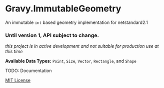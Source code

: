 ﻿Gravy.ImmutableGeometry 
=======================
An immutable `int` based geometry implementation for netstandard2.1

### Until version 1, API subject to change.
*this project is in active development and not suitable for production use at this time*


**Available Data Types:** `Point`, `Size`, `Vector`, `Rectangle`, and `Shape`

TODO: Documentation

[MIT License](License)

